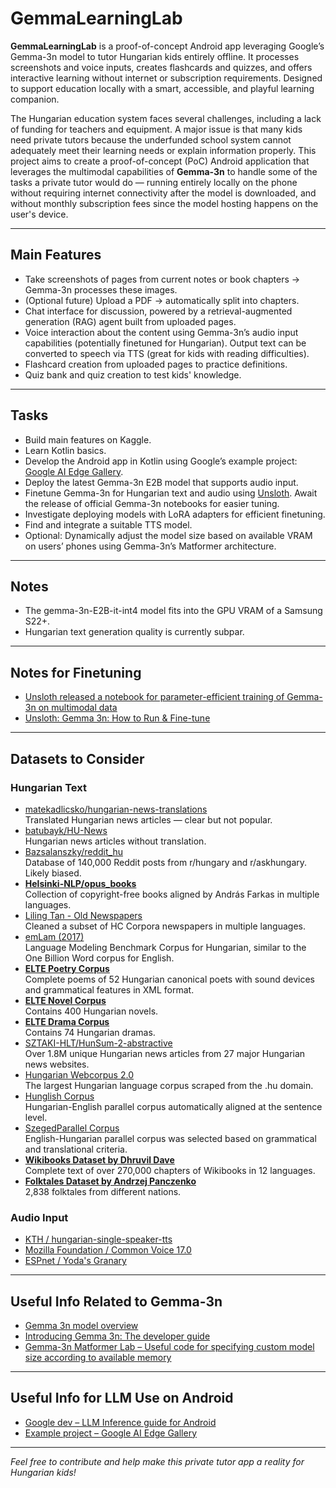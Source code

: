 # GemmaLearningLab

**GemmaLearningLab** is a proof-of-concept Android app leveraging Google’s Gemma-3n model to tutor Hungarian kids entirely offline. It processes screenshots and voice inputs, creates flashcards and quizzes, and offers interactive learning without internet or subscription requirements. Designed to support education locally with a smart, accessible, and playful learning companion.

The Hungarian education system faces several challenges, including a lack of funding for teachers and equipment. A major issue is that many kids need private tutors because the underfunded school system cannot adequately meet their learning needs or explain information properly. This project aims to create a proof-of-concept (PoC) Android application that leverages the multimodal capabilities of **Gemma-3n** to handle some of the tasks a private tutor would do — running entirely locally on the phone without requiring internet connectivity after the model is downloaded, and without monthly subscription fees since the model hosting happens on the user's device.

---

## Main Features

- Take screenshots of pages from current notes or book chapters → Gemma-3n processes these images.
- (Optional future) Upload a PDF → automatically split into chapters.
- Chat interface for discussion, powered by a retrieval-augmented generation (RAG) agent built from uploaded pages.
- Voice interaction about the content using Gemma-3n’s audio input capabilities (potentially finetuned for Hungarian). Output text can be converted to speech via TTS (great for kids with reading difficulties).
- Flashcard creation from uploaded pages to practice definitions.
- Quiz bank and quiz creation to test kids' knowledge.

---

## Tasks

- Build main features on Kaggle.
- Learn Kotlin basics.
- Develop the Android app in Kotlin using Google’s example project: [Google AI Edge Gallery](https://github.com/google-ai-edge/gallery).
- Deploy the latest Gemma-3n E2B model that supports audio input.
- Finetune Gemma-3n for Hungarian text and audio using [Unsloth](https://docs.unsloth.ai/basics/gemma-3n-how-to-run-and-fine-tune). Await the release of official Gemma-3n notebooks for easier tuning.
- Investigate deploying models with LoRA adapters for efficient finetuning.
- Find and integrate a suitable TTS model.
- Optional: Dynamically adjust the model size based on available VRAM on users’ phones using Gemma-3n’s Matformer architecture.

---

## Notes

- The gemma-3n-E2B-it-int4 model fits into the GPU VRAM of a Samsung S22+.
- Hungarian text generation quality is currently subpar.

---

## Notes for Finetuning

- [Unsloth released a notebook for parameter-efficient training of Gemma-3n on multimodal data](https://colab.research.google.com/github/unslothai/notebooks/blob/main/nb/Gemma3N_%284B%29-Conversational.ipynb)
- [Unsloth: Gemma 3n: How to Run & Fine-tune](https://docs.unsloth.ai/basics/gemma-3n-how-to-run-and-fine-tune)

---

## Datasets to Consider

### Hungarian Text

- [matekadlicsko/hungarian-news-translations](https://huggingface.co/datasets/matekadlicsko/hungarian-news-translations)  
  Translated Hungarian news articles — clear but not popular.  
- [batubayk/HU-News](https://huggingface.co/datasets/batubayk/HU-News)  
  Hungarian news articles without translation.  
- [Bazsalanszky/reddit_hu](https://huggingface.co/datasets/Bazsalanszky/reddit_hu)  
  Database of 140,000 Reddit posts from r/hungary and r/askhungary. Likely biased.  
- **[Helsinki-NLP/opus_books](https://huggingface.co/datasets/Helsinki-NLP/opus_books)**  
  Collection of copyright-free books aligned by András Farkas in multiple languages.  
- [Liling Tan - Old Newspapers](https://www.kaggle.com/datasets/alvations/old-newspapers)  
  Cleaned a subset of HC Corpora newspapers in multiple languages.  
- [emLam (2017)](https://hlt.bme.hu/en/resources/emLam)  
  Language Modeling Benchmark Corpus for Hungarian, similar to the One Billion Word corpus for English.  
- **[ELTE Poetry Corpus](https://github.com/ELTE-DH/poetry-corpus)**  
  Complete poems of 52 Hungarian canonical poets with sound devices and grammatical features in XML format.  
- **[ELTE Novel Corpus](https://github.com/ELTE-DH/regenykorpusz)**  
  Contains 400 Hungarian novels.  
- **[ELTE Drama Corpus](https://github.com/ELTE-DH/drama-corpus)**  
  Contains 74 Hungarian dramas.  
- [SZTAKI-HLT/HunSum-2-abstractive](https://huggingface.co/datasets/SZTAKI-HLT/HunSum-2-abstractive)  
  Over 1.8M unique Hungarian news articles from 27 major Hungarian news websites.  
- [Hungarian Webcorpus 2.0](https://hlt.bme.hu/en/resources/webcorpus2)  
  The largest Hungarian language corpus scraped from the .hu domain.  
- [Hunglish Corpus](http://mokk.bme.hu/resources/hunglishcorpus/)  
  Hungarian-English parallel corpus automatically aligned at the sentence level.  
- [SzegedParallel Corpus](https://rgai.inf.u-szeged.hu/node/163)  
  English-Hungarian parallel corpus was selected based on grammatical and translational criteria.  
- **[Wikibooks Dataset by Dhruvil Dave](https://www.kaggle.com/datasets/dhruvildave/wikibooks-dataset)**  
  Complete text of over 270,000 chapters of Wikibooks in 12 languages.  
- **[Folktales Dataset by Andrzej Panczenko](https://www.kaggle.com/datasets/andrzejpanczenko/folk-tales-dataset)**  
  2,838 folktales from different nations.

### Audio Input

- [KTH / hungarian-single-speaker-tts](https://huggingface.co/datasets/KTH/hungarian-single-speaker-tts)  
- [Mozilla Foundation / Common Voice 17.0](https://huggingface.co/datasets/mozilla-foundation/common_voice_17_0)  
- [ESPnet / Yoda's Granary](https://huggingface.co/datasets/espnet/yodas-granary)  

---

## Useful Info Related to Gemma-3n

- [Gemma 3n model overview](https://ai.google.dev/gemma/docs/gemma-3n)  
- [Introducing Gemma 3n: The developer guide](https://developers.googleblog.com/en/introducing-gemma-3n-developer-guide/)  
- [Gemma-3n Matformer Lab – Useful code for specifying custom model size according to available memory](https://colab.research.google.com/github/google-gemini/gemma-cookbook/blob/main/Gemma/%5BGemma_3n%5DMatFormer_Lab.ipynb)  

---

## Useful Info for LLM Use on Android

- [Google dev – LLM Inference guide for Android](https://ai.google.dev/edge/mediapipe/solutions/genai/llm_inference/android)  
- [Example project – Google AI Edge Gallery](https://github.com/google-ai-edge/gallery)  

---

*Feel free to contribute and help make this private tutor app a reality for Hungarian kids!*
